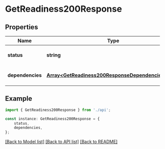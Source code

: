 # GetReadiness200Response


## Properties

Name | Type | Description | Notes
------------ | ------------- | ------------- | -------------
**status** | **string** |  | [optional] [default to undefined]
**dependencies** | [**Array&lt;GetReadiness200ResponseDependenciesInner&gt;**](GetReadiness200ResponseDependenciesInner.md) |  | [optional] [default to undefined]

## Example

```typescript
import { GetReadiness200Response } from './api';

const instance: GetReadiness200Response = {
    status,
    dependencies,
};
```

[[Back to Model list]](../README.md#documentation-for-models) [[Back to API list]](../README.md#documentation-for-api-endpoints) [[Back to README]](../README.md)
